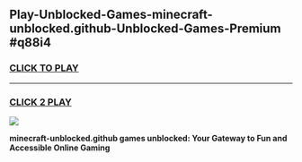 
## Play-Unblocked-Games-minecraft-unblocked.github-Unblocked-Games-Premium #q88i4
<h3>
<a href="https://premium.freeplayer.one?title=minecraft-unblocked.github&ref=12M">CLICK TO PLAY</a></h3>
<hr>

<h3>
<a href="https://premium.freeplayer.one?title=minecraft-unblocked.github&ref=12M">CLICK 2 PLAY</a>
  
</h3>

<a href="https://premium.freeplayer.one?title=minecraft-unblocked.github&ref=12M"><img src="https://clearcache.store/games.png"></a>


**minecraft-unblocked.github games unblocked: Your Gateway to Fun and Accessible Online Gaming**
